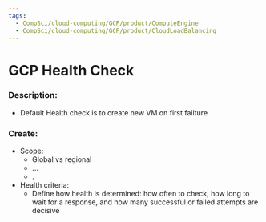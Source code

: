 ```yaml
---
tags:
  - CompSci/cloud-computing/GCP/product/ComputeEngine
  - CompSci/cloud-computing/GCP/product/CloudLoadBalancing
---
```

# GCP Health Check
### Description:
- Default Health check is to create new VM on first failture
### Create:
- Scope:
	- Global vs regional
	- ...
	- .
- Health criteria:
	- Define how health is determined: how often to check, how long to wait for a response, and how many successful or failed attempts are decisive